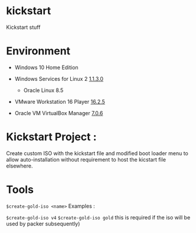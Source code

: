 # kickstart
Kickstart stuff

# Environment
* Windows 10 Home Edition 
* Windows Services for Linux 2 [1.1.3.0](https://learn.microsoft.com/en-us/windows/wsl/install)
  * Oracle Linux 8.5
  
* VMware Workstation 16 Player [16.2.5](https://docs.vmware.com/en/VMware-Workstation-Player-for-Windows/16.0/com.vmware.player.win.using.doc/GUID-B8509247-258C-4B11-8637-5DABACEA4965.html)
* Oracle VM VirtualBox Manager [7.0.6](https://www.virtualbox.org/manual/ch01.html#intro-installing)

# Kickstart Project : 

Create custom ISO with the kickstart file and modified boot loader menu to allow auto-installation without requirement to host the kicstart file elsewhere.

# Tools
``$create-gold-iso <name>``
  Examples : 

``$create-gold-iso v4``
``$create-gold-iso gold``
this is required if the iso will be used by packer subsequently)

